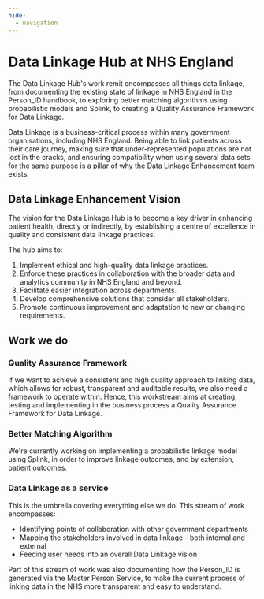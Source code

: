 ```yaml
---
hide:
  - navigation
---
```


# Data Linkage Hub at NHS England

The Data Linkage Hub's work remit encompasses all things data linkage, from documenting the existing state of linkage in NHS England in the Person_ID handbook, to exploring better matching algorithms using probabilistic models and Splink, to creating a Quality Assurance Framework for Data Linkage.

Data Linkage is a business-critical process within many government organisations, including NHS England. Being able to link patients across their care journey, making sure that under-represented populations are not lost in the cracks, and ensuring compatibility when using several data sets for the same purpose is a pillar of why the Data Linkage Enhancement team exists.

## Data Linkage Enhancement Vision

The vision for the Data Linkage Hub is to become a key driver in enhancing patient health, directly or indirectly, by establishing a centre of excellence in quality and consistent data linkage practices.

The hub aims to:

1. Implement ethical and high-quality data linkage practices.
2. Enforce these practices in collaboration with the broader data and analytics community in NHS England and beyond.
3. Facilitate easier integration across departments.
4. Develop comprehensive solutions that consider all stakeholders.
5. Promote continuous improvement and adaptation to new or changing requirements.

## Work we do

### Quality Assurance Framework

If we want to achieve a consistent and high quality approach to linking data, which allows for robust, transparent and auditable results, we also need a framework to operate within. Hence, this workstream aims at creating, testing and implementing in the business process a Quality Assurance Framework for Data Linkage.

### Better Matching Algorithm

We're currently working on implementing a probabilistic linkage model using Splink, in order to improve linkage outcomes, and by extension, patient outcomes.

### Data Linkage as a service

This is the umbrella covering everything else we do. This stream of work encompasses:

- Identifying points of collaboration with other government departments
- Mapping the stakeholders involved in data linkage - both internal and external
- Feeding user needs into an overall Data Linkage vision

Part of this stream of work was also documenting how the Person_ID is generated via the Master Person Service, to make the current process of linking data in the NHS more transparent and easy to understand.
